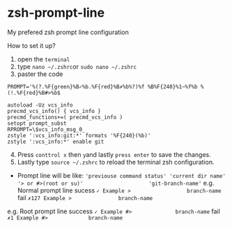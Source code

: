 # zsh-prompt-line
My prefered zsh prompt line configuration

How to set it up?
1. open the `terminal`
2. type `nano ~/.zshrc`or `sudo nano ~/.zshrc`
3. paster the code
```
PROMPT='%(?.%F{green}%B✓%b.%F{red}%B✗%b%?)%f %B%F{240}%1~%f%b %(!.%F{red}%B#>%b$

autoload -Uz vcs_info
precmd_vcs_info() { vcs_info }
precmd_functions+=( precmd_vcs_info )
setopt prompt_subst
RPROMPT=\$vcs_info_msg_0_
zstyle ':vcs_info:git:*' formats '%F{240}(%b)'
zstyle ':vcs_info:*' enable git
```
4. Press `conttrol x` then `y`and lastly `press enter` to save the changes.
5. Lastly type `source ~/.zshrc` to reload the terminal zsh configuration.

- Prompt line will be like:
`'previouse command status' 'current dir name' '> or #>(root or su)'                     'git-branch-name'`
e.g. Normal prompt line
    sucess  `✓ Example >                  branch-name`
    fail    `✗127 Example >               branch-name` 

e.g. Root prompt line
    success `✓ Example #>              branch-name` 
    fail    `✗1 Example #>             branch-name`
